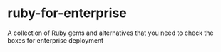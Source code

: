 # ruby-for-enterprise
A collection of Ruby gems and alternatives that you need to check the boxes for enterprise deployment
